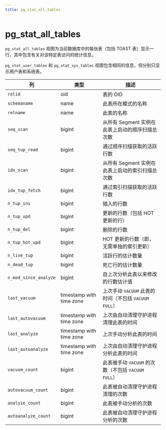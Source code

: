 ```yaml
---
title: pg_stat_all_tables
---
```


# pg_stat_all_tables

`pg_stat_all_tables` 视图为当前数据库中的每张表（包括 TOAST 表）显示一行，其中包含有关对该特定表访问的统计信息。

`pg_stat_user_tables` 和 `pg_stat_sys_tables` 视图包含相同的信息，但分别只显示用户表和系统表。

|列|类型|描述|
|------|----|-----------|
|`relid`|oid|表的 OID|
|`schemaname`|name|此表所在模式的名称|
|`relname`|name|此表的名称|
|`seq_scan`|bigint|从所有 Segment 实例在此表上启动的顺序扫描总次数|
|`seq_tup_read`|bigint|通过顺序扫描获取的活跃行数|
|`idx_scan`|bigint|从所有 Segment 实例在此表上启动的索引扫描总次数|
|`idx_tup_fetch`|bigint|通过索引扫描获取的活跃行数|
|`n_tup_ins`|bigint|插入的行数|
|`n_tup_upd`|bigint|更新的行数（包括 HOT 更新的行）|
|`n_tup_del`|bigint|删除的行数|
|`n_tup_hot_upd`|bigint|HOT 更新的行数（即，无需单独的索引更新）|
|`n_live_tup`|bigint|活跃行的估计数量|
|`n_dead_tup`|bigint|死亡行的估计数量|
|`n_mod_since_analyze`|bigint|自上次分析此表以来修改的行数估计值|
|`last_vacuum`|timestamp with time zone|上次手动 `VACUUM` 此表的时间（不包括 `VACUUM FULL`）|
|`last_autovacuum`|timestamp with time zone|上次由自动清理守护进程清理此表的时间|
|`last_analyze`|timestamp with time zone|上次手动分析此表的时间|
|`last_autoanalyze`|timestamp with time zone|上次由自动清理守护进程分析此表的时间|
|`vacuum_count`|bigint|此表被手动 `VACUUM` 的次数（不包括 `VACUUM FULL`）|
|`autovacuum_count`|bigint|此表被自动清理守护进程清理的次数|
|`analyze_count`|bigint|此表被手动分析的次数|
|`autoanalyze_count`|bigint|此表被自动清理守护进程分析的次数|
